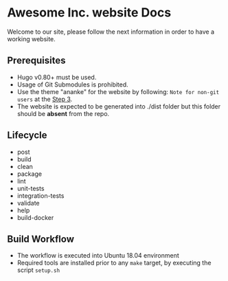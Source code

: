 # Awesome Inc. website Docs

Welcome to our site, please follow the next information in order to have a
working website.

## Prerequisites

- Hugo v0.80+ must be used.
- Usage of Git Submodules is prohibited.
- Use the theme "ananke" for the website by following:
`Note for non-git users` at the
[Step 3](https://docs.edg.io/guides/sites_frameworks/getting_started/hugo).
- The website is expected to be generated into ./dist folder but this folder
should be **absent** from the repo.

## Lifecycle

- post
- build
- clean
- package
- lint
- unit-tests
- integration-tests
- validate
- help
- build-docker

## Build Workflow

- The workflow is executed into Ubuntu 18.04 environment
- Required tools are installed prior to any `make` target, by executing the
script `setup.sh`
